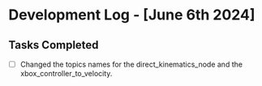 # Development Log - [June 6th 2024]

## Tasks Completed
- [ ] Changed the topics names for the direct_kinematics_node and the xbox_controller_to_velocity.


